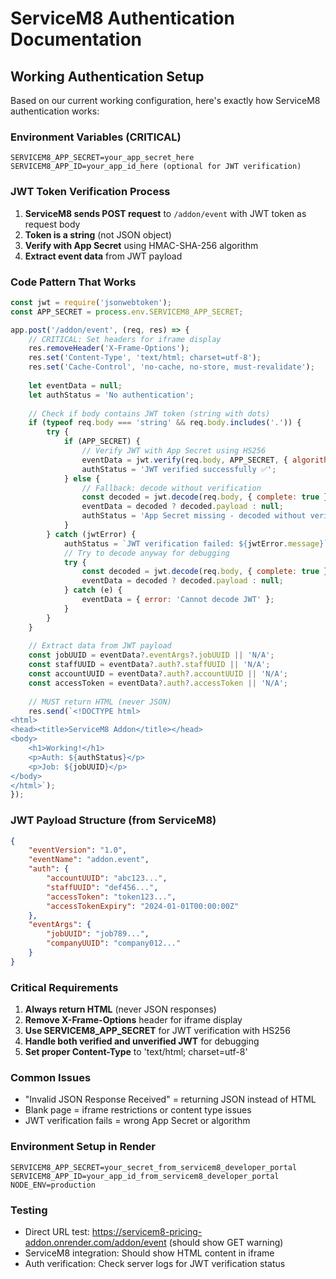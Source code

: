 # ServiceM8 Authentication Documentation

## Working Authentication Setup

Based on our current working configuration, here's exactly how ServiceM8 authentication works:

### Environment Variables (CRITICAL)
```
SERVICEM8_APP_SECRET=your_app_secret_here
SERVICEM8_APP_ID=your_app_id_here (optional for JWT verification)
```

### JWT Token Verification Process

1. **ServiceM8 sends POST request** to `/addon/event` with JWT token as request body
2. **Token is a string** (not JSON object) 
3. **Verify with App Secret** using HMAC-SHA-256 algorithm
4. **Extract event data** from JWT payload

### Code Pattern That Works
```javascript
const jwt = require('jsonwebtoken');
const APP_SECRET = process.env.SERVICEM8_APP_SECRET;

app.post('/addon/event', (req, res) => {
    // CRITICAL: Set headers for iframe display
    res.removeHeader('X-Frame-Options');
    res.set('Content-Type', 'text/html; charset=utf-8');
    res.set('Cache-Control', 'no-cache, no-store, must-revalidate');
    
    let eventData = null;
    let authStatus = 'No authentication';
    
    // Check if body contains JWT token (string with dots)
    if (typeof req.body === 'string' && req.body.includes('.')) {
        try {
            if (APP_SECRET) {
                // Verify JWT with App Secret using HS256
                eventData = jwt.verify(req.body, APP_SECRET, { algorithms: ['HS256'] });
                authStatus = 'JWT verified successfully ✅';
            } else {
                // Fallback: decode without verification
                const decoded = jwt.decode(req.body, { complete: true });
                eventData = decoded ? decoded.payload : null;
                authStatus = 'App Secret missing - decoded without verification ⚠️';
            }
        } catch (jwtError) {
            authStatus = `JWT verification failed: ${jwtError.message}`;
            // Try to decode anyway for debugging
            try {
                const decoded = jwt.decode(req.body, { complete: true });
                eventData = decoded ? decoded.payload : null;
            } catch (e) {
                eventData = { error: 'Cannot decode JWT' };
            }
        }
    }
    
    // Extract data from JWT payload
    const jobUUID = eventData?.eventArgs?.jobUUID || 'N/A';
    const staffUUID = eventData?.auth?.staffUUID || 'N/A';
    const accountUUID = eventData?.auth?.accountUUID || 'N/A';
    const accessToken = eventData?.auth?.accessToken || 'N/A';
    
    // MUST return HTML (never JSON)
    res.send(`<!DOCTYPE html>
<html>
<head><title>ServiceM8 Addon</title></head>
<body>
    <h1>Working!</h1>
    <p>Auth: ${authStatus}</p>
    <p>Job: ${jobUUID}</p>
</body>
</html>`);
});
```

### JWT Payload Structure (from ServiceM8)
```json
{
    "eventVersion": "1.0",
    "eventName": "addon.event",
    "auth": {
        "accountUUID": "abc123...",
        "staffUUID": "def456...",
        "accessToken": "token123...",
        "accessTokenExpiry": "2024-01-01T00:00:00Z"
    },
    "eventArgs": {
        "jobUUID": "job789...",
        "companyUUID": "company012..."
    }
}
```

### Critical Requirements
1. **Always return HTML** (never JSON responses)
2. **Remove X-Frame-Options** header for iframe display
3. **Use SERVICEM8_APP_SECRET** for JWT verification with HS256
4. **Handle both verified and unverified JWT** for debugging
5. **Set proper Content-Type** to 'text/html; charset=utf-8'

### Common Issues
- "Invalid JSON Response Received" = returning JSON instead of HTML
- Blank page = iframe restrictions or content type issues
- JWT verification fails = wrong App Secret or algorithm

### Environment Setup in Render
```
SERVICEM8_APP_SECRET=your_secret_from_servicem8_developer_portal
SERVICEM8_APP_ID=your_app_id_from_servicem8_developer_portal
NODE_ENV=production
```

### Testing
- Direct URL test: https://servicem8-pricing-addon.onrender.com/addon/event (should show GET warning)
- ServiceM8 integration: Should show HTML content in iframe
- Auth verification: Check server logs for JWT verification status
